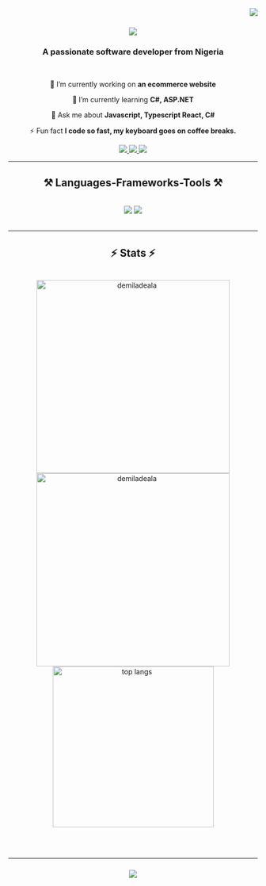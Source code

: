 <img align="right" src="https://visitor-badge.laobi.icu/badge?page_id=Demiladeala.Demiladeala" />

<h1 align="center">
    <img src="https://readme-typing-svg.herokuapp.com/?font=Righteous&size=35&center=true&vCenter=true&width=500&height=70&duration=4000&lines=Hi+There!+👋;+I'm+Oluwademilade+Ala!;" />
</h1>

<h3 align="center">A passionate software developer from Nigeria</h3>

<br/>

<div align="center">
 
 🔭 I’m currently working on **an ecommerce website**
 
 🌱 I’m currently learning **C#, ASP.NET**

 💬 Ask me about **Javascript, Typescript React, C#**

 ⚡ Fun fact **I code so fast, my keyboard goes on coffee breaks.**
 
 </div>
 
<div align="center"> 
  <a href="mailto:demiladeala@gmail.com">
    <img src="https://img.shields.io/badge/Gmail-333333?style=for-the-badge&logo=gmail&logoColor=red" />
  </a>
  <a href="https://www.linkedin.com/in/oluwademilade-ala-010715239" target="_blank">
    <img src="https://img.shields.io/badge/LinkedIn-0077B5?style=for-the-badge&logo=linkedin&logoColor=white" target="_blank" />
  </a>
  <a href="https://github.com/Demiladeala?tab=repositories" target="_blank">
     <img src="https://img.shields.io/badge/Portfolio-FF5722?style=for-the-badge&logo=todoist&logoColor=white" target="_blank" /> <!-- sqlite, safari, google-chrome are other good icon options -->
  </a>
</div>

 <hr/>
 
<h2 align="center">⚒️ Languages-Frameworks-Tools ⚒️</h2>
<br/>
<div align="center">
    <img src="https://skillicons.dev/icons?i=react,bootstrap,postgres,html,css,vscode,github,figma,tailwind,git" />
    <img src="https://skillicons.dev/icons?i=dotnet,javascript,typescript,firebase,cs,nextjs,supabase,prisma" /><br>
</div>

<br/>

<hr/>

<h2 align="center">⚡ Stats ⚡</h2>
<br>
<div align=center>
  <img width=390 src="https://github-readme-streak-stats.herokuapp.com/?user=demiladeala&" alt="demiladeala"/>
  <img width=390 src="https://github-readme-stats.vercel.app/api?username=demiladeala&show_icons=true&locale=en" alt="demiladeala" />
  <br/>
  <img width=325 align="center" src="https://github-readme-stats.vercel.app/api/top-langs/?username=demiladeala&hide=HTML&langs_count=8&layout=compact&theme=react&border_radius=10&size_weight=0.5&count_weight=0.5&exclude_repo=github-readme-stats" alt="top langs" />
</div>

<br/><br/>
<hr/>

<h3 align="center">
    <img src="https://readme-typing-svg.herokuapp.com/?font=Righteous&size=25&center=true&vCenter=true&width=500&height=70&duration=4000&lines=Thanks+for+visiting!+✌️;+Connect+with+me+on+Linkedin!;I'm+always+eager+to+dicuss+potential+collaborations+and+new+opportunities:)">
</h3>

<br/>
